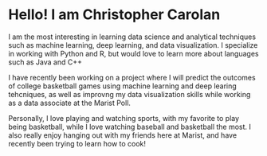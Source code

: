 # Hello! I am Christopher Carolan


I am the most interesting in learning data science and analytical techniques such as machine learning, deep learning, and data visualization. I specialize in working with Python and R, but would love to learn more about languages such as Java and C++

I have recently been working on a project where I will predict the outcomes of college basketball games using machine learning and deep learing tehcniques, as well as improvng my data visualization skills while working as a data associate at the Marist Poll.

Personally, I love playing and watching sports, with my favorite to play being basketball, while I love watching baseball and basketball the most. 
I also really enjoy hanging out with my friends here at Marist, and have recently been trying to learn how to cook!

